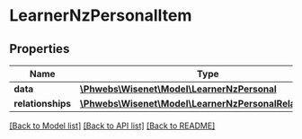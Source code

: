 # LearnerNzPersonalItem

## Properties
Name | Type | Description | Notes
------------ | ------------- | ------------- | -------------
**data** | [**\Phwebs\Wisenet\Model\LearnerNzPersonal**](LearnerNzPersonal.md) |  | [optional] 
**relationships** | [**\Phwebs\Wisenet\Model\LearnerNzPersonalRelationships**](LearnerNzPersonalRelationships.md) |  | [optional] 

[[Back to Model list]](../../README.md#documentation-for-models) [[Back to API list]](../../README.md#documentation-for-api-endpoints) [[Back to README]](../../README.md)

